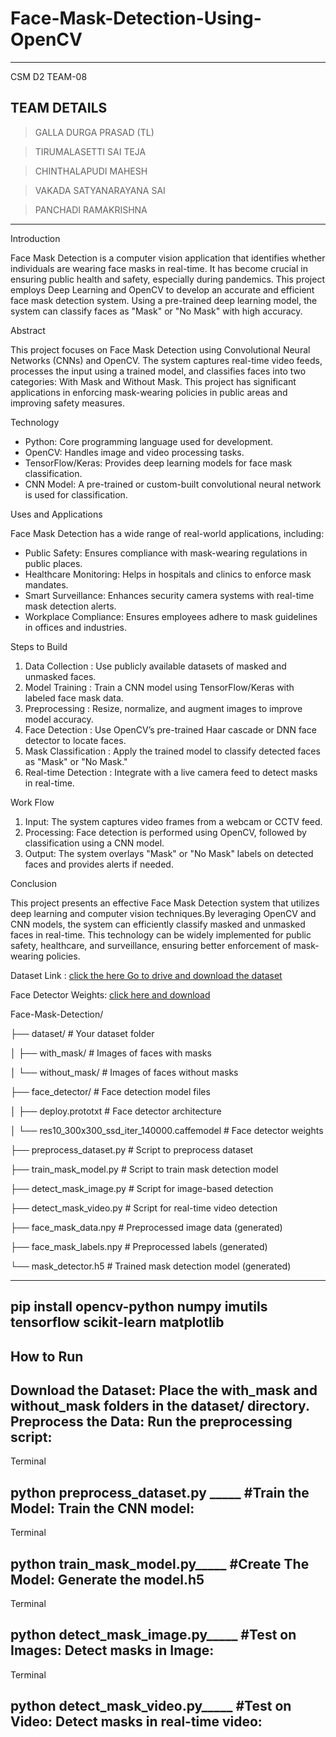 # Face-Mask-Detection-Using-OpenCV
---------------------------------------------------------------------
CSM D2 TEAM-08

**TEAM DETAILS**
--------------------------------------------------------------------
> GALLA DURGA PRASAD (TL)

> TIRUMALASETTI SAI TEJA

> CHINTHALAPUDI MAHESH

> VAKADA SATYANARAYANA SAI

> PANCHADI RAMAKRISHNA

-------------------------------------------------------------------
Introduction

Face Mask Detection is a computer vision application that identifies whether individuals are wearing face masks in real-time. 
It has become crucial in ensuring public health and safety, especially during pandemics. 
This project employs  Deep Learning and OpenCV to develop an accurate and efficient face mask detection system.
Using a pre-trained deep learning model, the system can classify faces as "Mask" or "No Mask" with high accuracy.


Abstract

This project focuses on Face Mask Detection using Convolutional Neural Networks (CNNs) and OpenCV. 
The system captures real-time video feeds, processes the input using a trained model, and classifies faces into two categories: 
With Mask and Without Mask. 
This project has significant applications in enforcing mask-wearing policies in public areas and improving safety measures.


Technology

- Python: Core programming language used for development.
- OpenCV: Handles image and video processing tasks.
- TensorFlow/Keras: Provides deep learning models for face mask classification.
- CNN Model: A pre-trained or custom-built convolutional neural network is used for classification.


Uses and Applications

Face Mask Detection has a wide range of real-world applications, including:
- Public Safety: Ensures compliance with mask-wearing regulations in public places.
- Healthcare Monitoring: Helps in hospitals and clinics to enforce mask mandates.
- Smart Surveillance: Enhances security camera systems with real-time mask detection alerts.
- Workplace Compliance: Ensures employees adhere to mask guidelines in offices and industries.


Steps to Build

1. Data Collection : Use publicly available datasets of masked and unmasked faces.
2. Model Training : Train a CNN model using TensorFlow/Keras with labeled face mask data.
3. Preprocessing : Resize, normalize, and augment images to improve model accuracy.
4. Face Detection : Use OpenCV’s pre-trained Haar cascade or DNN face detector to locate faces.
5. Mask Classification : Apply the trained model to classify detected faces as "Mask" or "No Mask."
6. Real-time Detection : Integrate with a live camera feed to detect masks in real-time.


Work Flow

1. Input: The system captures video frames from a webcam or CCTV feed.
2. Processing: Face detection is performed using OpenCV, followed by classification using a CNN model.
3. Output: The system overlays "Mask" or "No Mask" labels on detected faces and provides alerts if needed.


Conclusion

This project presents an effective Face Mask Detection system that utilizes deep learning and computer vision techniques.By leveraging OpenCV and CNN models, the system can efficiently classify masked and unmasked faces in real-time. 
This technology can be widely implemented for public safety, healthcare, and surveillance, ensuring better enforcement of mask-wearing policies.



Dataset Link : [click the here Go to drive and download the dataset](https://drive.google.com/drive/folders/19Qc5tIlNbOaCjaxOkBYoWuccxsiLlynx?usp=drive_link)


Face Detector Weights:  [click here and download](https://raw.githubusercontent.com/opencv/opencv_3rdparty/dnn_samples_face_detector_20170830/res10_300x300_ssd_iter_140000.caffemodel)

Face-Mask-Detection/

├── dataset/  # Your dataset folder

│   ├── with_mask/          # Images of faces with masks

│   └── without_mask/        # Images of faces without masks

├── face_detector/           # Face detection model files     

│   ├── deploy.prototxt         # Face detector architecture

│   └── res10_300x300_ssd_iter_140000.caffemodel       # Face detector weights

├── preprocess_dataset.py     # Script to preprocess dataset
  
├── train_mask_model.py         # Script to train mask detection model

├── detect_mask_image.py        # Script for image-based detection

├── detect_mask_video.py   # Script for real-time video detection

├── face_mask_data.npy          # Preprocessed image data (generated)

├── face_mask_labels.npy       # Preprocessed labels (generated)

└── mask_detector.h5             # Trained mask detection model (generated)



------------
pip install opencv-python numpy imutils tensorflow scikit-learn matplotlib
--------------
**How to Run**
-----------
Download the Dataset: Place the with_mask and without_mask folders in the dataset/ directory.
Preprocess the Data: Run the preprocessing script:
-------
Terminal

python preprocess_dataset.py _____
#Train the Model: Train the CNN model:
-----
Terminal

python train_mask_model.py_____
#Create The Model: Generate the model.h5
-------
Terminal

python detect_mask_image.py_____
#Test on Images: Detect masks in Image:
------
Terminal

python detect_mask_video.py_____
#Test on Video: Detect masks in real-time video:
--------
